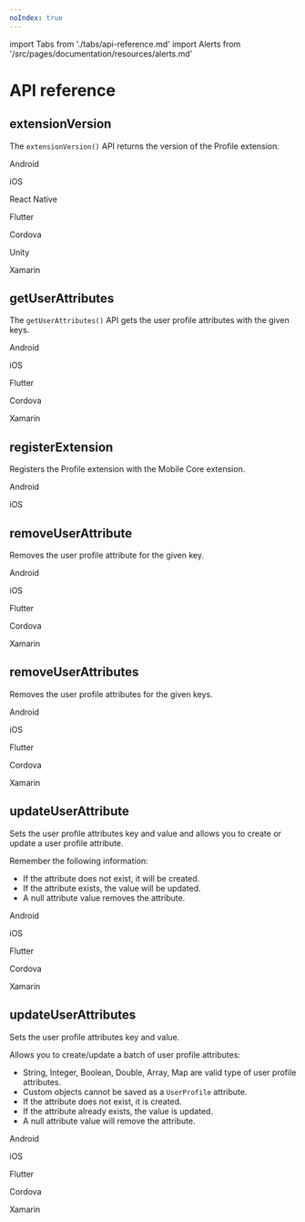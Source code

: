 ```yaml
---
noIndex: true
---
```


import Tabs from './tabs/api-reference.md'
import Alerts from '/src/pages/documentation/resources/alerts.md'

# API reference

<Alerts query="platform=outdated-version&componentClass=InlineNestedAlert"/>

## extensionVersion

The `extensionVersion()` API returns the version of the Profile extension.

<TabsBlock orientation="horizontal" slots="heading, content" repeat="7"/>

Android

<Tabs query="platform=android&api=extension-version"/>

iOS

<Tabs query="platform=ios&api=extension-version"/>

React Native

<Tabs query="platform=react-native&api=extension-version"/>

Flutter

<Tabs query="platform=flutter&api=extension-version"/>

Cordova

<Tabs query="platform=cordova&api=extension-version"/>

Unity

<Tabs query="platform=unity&api=extension-version"/>

Xamarin

<Tabs query="platform=xamarin&api=extension-version"/>

## getUserAttributes

The `getUserAttributes()` API gets the user profile attributes with the given keys.

<TabsBlock orientation="horizontal" slots="heading, content" repeat="5"/>

Android

<Tabs query="platform=android&api=get-user-attributes"/>

iOS

<Tabs query="platform=ios&api=get-user-attributes"/>

Flutter

<Tabs query="platform=flutter&api=get-user-attributes"/>

Cordova

<Tabs query="platform=cordova&api=get-user-attributes"/>

Xamarin

<Tabs query="platform=xamarin&api=get-user-attributes"/>

## registerExtension

Registers the Profile extension with the Mobile Core extension.

<TabsBlock orientation="horizontal" slots="heading, content" repeat="2"/>

Android

<Tabs query="platform=android&api=register-extension"/>

iOS

<Tabs query="platform=ios&api=register-extension"/>

## removeUserAttribute

Removes the user profile attribute for the given key.

<TabsBlock orientation="horizontal" slots="heading, content" repeat="5"/>

Android

<Tabs query="platform=android&api=remove-user-attribute"/>

iOS

<Tabs query="platform=ios&api=remove-user-attribute"/>

Flutter

<Tabs query="platform=flutter&api=remove-user-attribute"/>

Cordova

<Tabs query="platform=cordova&api=remove-user-attribute"/>

Xamarin

<Tabs query="platform=xamarin&api=remove-user-attribute"/>

## removeUserAttributes

Removes the user profile attributes for the given keys.

<TabsBlock orientation="horizontal" slots="heading, content" repeat="5"/>

Android

<Tabs query="platform=android&api=remove-user-attributes"/>

iOS

<Tabs query="platform=ios&api=remove-user-attributes"/>

Flutter

<Tabs query="platform=flutter&api=remove-user-attributes"/>

Cordova

<Tabs query="platform=cordova&api=remove-user-attributes"/>

Xamarin

<Tabs query="platform=xamarin&api=remove-user-attributes"/>

## updateUserAttribute

Sets the user profile attributes key and value and allows you to create or update a user profile attribute.

Remember the following information:

* If the attribute does not exist, it will be created.
* If the attribute exists, the value will be updated.
* A null attribute value removes the attribute.

<TabsBlock orientation="horizontal" slots="heading, content" repeat="5"/>

Android

<Tabs query="platform=android&api=update-user-attribute"/>

iOS

<Tabs query="platform=ios&api=update-user-attribute"/>

Flutter

<Tabs query="platform=flutter&api=update-user-attribute"/>

Cordova

<Tabs query="platform=cordova&api=update-user-attribute"/>

Xamarin

<Tabs query="platform=xamarin&api=update-user-attribute"/>

## updateUserAttributes

Sets the user profile attributes key and value.

Allows you to create/update a batch of user profile attributes:

* String, Integer, Boolean, Double, Array, Map are valid type of user profile attributes.
* Custom objects cannot be saved as a `UserProfile` attribute.
* If the attribute does not exist, it is created.
* If the attribute already exists, the value is updated.
* A null attribute value will remove the attribute.

<TabsBlock orientation="horizontal" slots="heading, content" repeat="5"/>

Android

<Tabs query="platform=android&api=update-user-attributes"/>

iOS

<Tabs query="platform=ios&api=update-user-attributes"/>

Flutter

<Tabs query="platform=flutter&api=update-user-attributes"/>

Cordova

<Tabs query="platform=cordova&api=update-user-attributes"/>

Xamarin

<Tabs query="platform=xamarin&api=update-user-attributes"/>
